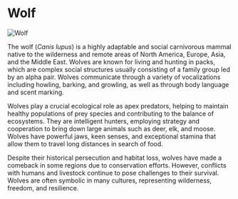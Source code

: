 # Wolf

![Wolf](https://upload.wikimedia.org/wikipedia/commons/5/5f/Grey_wolf_%28Canis_lupus%29.jpg)

The wolf (*Canis lupus*) is a highly adaptable and social carnivorous mammal native to the wilderness and remote areas of North America, Europe, Asia, and the Middle East. Wolves are known for living and hunting in packs, which are complex social structures usually consisting of a family group led by an alpha pair. Wolves communicate through a variety of vocalizations including howling, barking, and growling, as well as through body language and scent marking.

Wolves play a crucial ecological role as apex predators, helping to maintain healthy populations of prey species and contributing to the balance of ecosystems. They are intelligent hunters, employing strategy and cooperation to bring down large animals such as deer, elk, and moose. Wolves have powerful jaws, keen senses, and exceptional stamina that allow them to travel long distances in search of food.

Despite their historical persecution and habitat loss, wolves have made a comeback in some regions due to conservation efforts. However, conflicts with humans and livestock continue to pose challenges to their survival. Wolves are often symbolic in many cultures, representing wilderness, freedom, and resilience.
